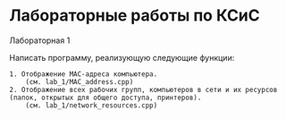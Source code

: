 #  Лабораторные работы по КСиС
Лабораторная 1

Написать программу, реализующую следующие функции:

    1. Отображение MAC-адреса компьютера.
        (cм. lab_1/MAC_address.cpp)
    2. Отображение всех рабочих групп, компьютеров в сети и их ресурсов (папок, открытых для общего доступа, принтеров).
        (см. lab_1/network_resources.cpp)
